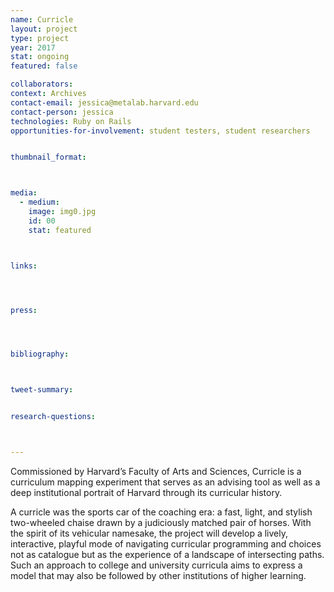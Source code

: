 ```yaml
---
name: Curricle
layout: project
type: project
year: 2017
stat: ongoing
featured: false

collaborators:
context: Archives
contact-email: jessica@metalab.harvard.edu
contact-person: jessica
technologies: Ruby on Rails
opportunities-for-involvement: student testers, student researchers


thumbnail_format:



media:
  - medium:
    image: img0.jpg
    id: 00
    stat: featured



links:




press:




bibliography:



tweet-summary:


research-questions:



---
```


Commissioned by Harvard’s Faculty of Arts and Sciences, Curricle is a curriculum mapping experiment that serves as an advising tool as well as a deep institutional portrait of Harvard through its curricular history. 

A curricle was the sports car of the coaching era: a fast, light, and stylish two-wheeled chaise drawn by a judiciously matched pair of horses. With the spirit of its vehicular namesake, the project will develop a lively, interactive, playful mode of navigating curricular programming and choices not as catalogue but as the experience of a landscape of intersecting paths. Such an approach to college and university curricula aims to express a model that may also be followed by other institutions of higher learning.

